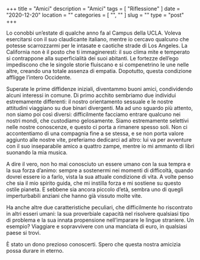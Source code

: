 +++
title = "Amici"
description = "Amici"
tags = [ "Riflessione" ]
date = "2020-12-20"
location = ""
categories = [
  "",
  ""
]
slug = ""
type = "post"
+++

Lo conobbi un’estate di qualche anno fa al Campus della UCLA. Voleva esercitarsi con il suo claudicante italiano, mentre io cercavo qualcuno che potesse scarrozzarmi per le intasate e caotiche strade di Los Angeles. La California non è il posto che ti immagineresti: il suo clima mite e temperato si contrappone alla superficialità dei suoi abitanti. Le fortezze dell’ego impediscono che le singole storie fluiscano e si compenetrino le une nelle altre, creando una totale assenza di empatia. Dopotutto, questa condizione affligge l’intero Occidente. 

Superate le prime diffidenze iniziali, diventammo buoni amici, condividendo alcuni interessi in comune. Di primo acchito sembriamo due individui estremamente differenti: il nostro orientamento sessuale e le nostre attitudini viaggiano su due binari divergenti. Ma ad uno sguardo più attento, non siamo poi così diversi: difficilmente facciamo entrare qualcuno nei nostri mondi, che custodiamo gelosamente. Siamo estremamente selettivi nelle nostre conoscenze, e questo ci porta a rimanere spesso soli. Non ci accontentiamo di una compagnia fine a se stessa, e se non porta valore aggiunto alle nostre vite, preferiamo dedicarci ad altro: lui va per avventure con il suo inseparabile amico a quattro zampe, mentre io mi ammanto di libri suonando la mia musica. 

A dire il vero, non ho mai conosciuto un essere umano con la sua tempra e la sua forza d’animo: sempre a sostenermi nei momenti di difficoltà, quando dovrei essere io a farlo, vista la sua attuale condizione di vita. A volte penso che sia il mio spirito guida, che mi instilla forza e mi sostiene su questo ostile pianeta. E sebbene sia ancora piccolo d’età, sembra uno di quegli imperturbabili anziani che hanno già vissuto molte vite. 

Ha anche altre due caratteristiche peculiari, che difficilmente ho riscontrato in altri esseri umani: la sua proverbiale capacità nel risolvere qualsiasi tipo di problema e la sua innata propensione nell’imparare le lingue straniere. Un esempio? Viaggiare e sopravvivere con una manciata di euro, in qualsiasi paese si trovi. 

È stato un dono prezioso conoscerti. Spero che questa nostra amicizia possa durare in eterno. 
